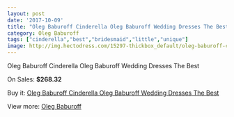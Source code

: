 ```yaml
---
layout: post
date: '2017-10-09'
title: "Oleg Baburoff Cinderella Oleg Baburoff Wedding Dresses The Best"
category: Oleg Baburoff
tags: ["cinderella","best","bridesmaid","little","unique"]
image: http://img.hectodress.com/15297-thickbox_default/oleg-baburoff-cinderella-oleg-baburoff-wedding-dresses-the-best.jpg
---
```

Oleg Baburoff Cinderella Oleg Baburoff Wedding Dresses The Best

On Sales: **$268.32**
<a href="https://www.hectodress.com/oleg-baburoff/7436-oleg-baburoff-cinderella-oleg-baburoff-wedding-dresses-the-best.html"><amp-img layout="responsive" width="600" height="600" src="//img.hectodress.com/15297-thickbox_default/oleg-baburoff-cinderella-oleg-baburoff-wedding-dresses-the-best.jpg" alt="Oleg Baburoff Cinderella Oleg Baburoff Wedding Dresses The Best 0" /></a>

Buy it: [Oleg Baburoff Cinderella Oleg Baburoff Wedding Dresses The Best](https://www.hectodress.com/oleg-baburoff/7436-oleg-baburoff-cinderella-oleg-baburoff-wedding-dresses-the-best.html "Oleg Baburoff Cinderella Oleg Baburoff Wedding Dresses The Best")

View more: [Oleg Baburoff](https://www.hectodress.com/130-oleg-baburoff "Oleg Baburoff")